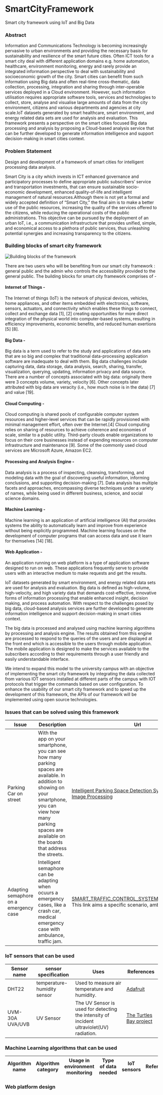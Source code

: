 # SmartCityFramework
Smart city framework using IoT and Big Data

### Abstract
Information and Communications Technology is becoming increasingly pervasive to urban environments and providing the necessary basis for sustainability and resilience of the smart future cities. Often ICT tools for a smart city deal with different application domains e.g. home automation, healthcare, environment monitoring, energy and rarely provide an integrated information perspective to deal with sustainability and socioeconomic growth of the city. Smart cities can benefit from such information using Big data and often real-time cross-thematic, data collection, processing, integration and sharing through inter-operable services deployed in a Cloud environment. However, such information utilisation requires appropriate software tools, services and technologies to collect, store, analyse and visualise large amounts of data from the city environment, citizens and various departments and agencies at city scale.IoT datasets generated by smart healthcare, smart environment, and energy related data sets are used for analysis and evaluation. This framework presents a perspective on the smart cities focused Big data processing and analysis by proposing a Cloud-based analysis service that can be further developed to generate information intelligence and support decision-making in smart cities context.

### Problem Statement
Design and development of a framework of smart cities for intelligent processing data analysis. 

Smart City is a city which invests in ICT enhanced governance and participatory processes to define appropriate public subscribers’ service and transportation investments, that can ensure sustainable socio-economic development, enhanced quality-of-life and intelligent management of natural resources.Although there is not yet a formal and widely accepted definition of “Smart City,” the final aim is to make a better use of the public resources, increasing the quality of the services offered to the citizens, while reducing the operational costs of the public administrations. This objective can be pursued by the deployment of an urban IoT, i.e., a communication infrastructure that provides unified, simple, and economical access to a plethora of public services, thus unleashing potential synergies and increasing transparency to the citizens.


### Building blocks of smart city framework

![Building blocks of the framework](https://user-images.githubusercontent.com/23434032/46395924-82edf280-c70b-11e8-9dd1-9fc3d70e5cd7.jpg?raw=true "Building blocks of smart city framework")

There are two users who will be benefiting from our smart city framework : general public and the admin who controls the accessibility provided to the general public. The building blocks for smart city framework comprises of -

#### Internet of Things - 
The Internet of things (IoT) is the network of physical devices, vehicles, home appliances, and other items embedded with electronics, software, sensors, actuators, and connectivity which enables these things to connect, collect and exchange data [1], [2] creating opportunities for more direct integration of the physical world into computer-based systems, resulting in efficiency improvements, economic benefits, and reduced human exertions [5] [8].

#### Big Data - 
Big data is a term used to refer to the study and applications of data sets that are so big and complex that traditional data-processing application software are inadequate to deal with them. Big data challenges include capturing data, data storage, data analysis, search, sharing, transfer, visualization, querying, updating, information privacy and data source. There are a number of concepts associated with big data: originally there were 3 concepts volume, variety, velocity [6]. Other concepts later attributed with big data are veracity (i.e., how much noise is in the data) [7] and value [19].

#### Cloud Computing - 
Cloud computing is shared pools of configurable computer system resources and higher-level services that can be rapidly provisioned with minimal management effort, often over the Internet.[4] Cloud computing relies on sharing of resources to achieve coherence and economies of scale, similar to a public utility. Third-party clouds enable organizations to focus on their core businesses instead of expending resources on computer infrastructure and maintenance [9]. Some of the commonly used cloud services are Microsoft Azure, Amazon EC2. 

#### Processing and Analysis Engine - 
Data analysis is a process of inspecting, cleansing, transforming, and modeling data with the goal of discovering useful information, informing conclusions, and supporting decision-making [7]. Data analysis has multiple facets and approaches, encompassing diverse techniques under a variety of names, while being used in different business, science, and social science domains.

#### Machine Learning - 
Machine learning is an application of artificial intelligence (AI) that provides systems the ability to automatically learn and improve from experience without being explicitly programmed. Machine learning focuses on the development of computer programs that can access data and use it learn for themselves [14] [18].

#### Web Application - 
An application running on web platform is a type of application software designed to run on web. These applications frequently serve to provide users with an interactive medium to make requests and get the results.

IoT datasets generated by smart environment, and energy related data sets are used for analysis and evaluation. Big data is defined as high-volume, high-velocity, and high variety data that demands cost-effective, innovative forms of information processing that enable enhanced insight, decision making, and process automation. With respect to the challenges posed by big data, cloud-based analysis services are further developed to generate information intelligence and support decision-making in smart cities context.

The big data is processed and analysed using machine learning algorithms by processing and analysis engine. The results obtained from this engine are processed to respond to the queries of the users and are displayed at the front end which is accessible to the users through mobile application. The mobile application is designed to make the services available to the subscribers according to their requirements through a user friendly and easily understandable interface.

We intend to expand this model to the university campus with an objective of implementing the smart city framework by integrating the data collected from various IOT sensors installed at different parts of the campus with IOT protocols that trigger the commands based on user configuration. To enhance the usability of our smart city framework and to speed up the development of this framework, the APIs of our framework will be implemented using open source technologies.



### Issues that can be solved using this framework

|Issue                                         | Description  | Url | 
|----------------------------------------------|--------------|-----|
|Parking Car on street| With the app on your smartphone, you can see how many parking spaces are available. In addition to showing on your smartphone, you can view how many parking spaces are available on the boards that address the streets.|[Intelligent Parking Space Detection System Based on Image Processing](http://ijimt.org/papers/228-G0038.pdf) |
|Adapting semaphore on a emergency case|Intelligent semaphore can be adapting when ocuurs a emergency cases, like a crash car, medical emergency case with ambulance, traffic jam. |[SMART_TRAFFIC_CONTROL_SYSTEM_FOR_AMBULANCE](https://www.researchgate.net/publication/315565890_SMART_TRAFFIC_CONTROL_SYSTEM_FOR_AMBULANCE) This link aims a specific scenario, ambulance case|


### IoT sensors that can be used

|Sensor name                                   | sensor specification| Uses  | References  | 
|----------------------------------------------|---------------|---------|------|
| DHT22 |temperature-humidity sensor | Used to measure air temperature and humidity. | [Adafruit](https://learn.adafruit.com/dht)     |
| UVM-30A UVA/UVB | UV Sensor | The UV Sensor is used for detecting the intensity of incident ultraviolet(UV) radiation. | [The Turtles Bay project](https://sites.google.com/site/myterrarium23/domotique/uvm-30a-uva-uvb-sensor)     |

### Machine Learning algorithms that can be used

| Algorithm name | Algorithm category | Usage in environment monitoring | Type of data needed | IoT sensors | Reference |
|----------------|--------------------|---------------------------------|---------------------|-------------|-----------|

### Web platform design 

